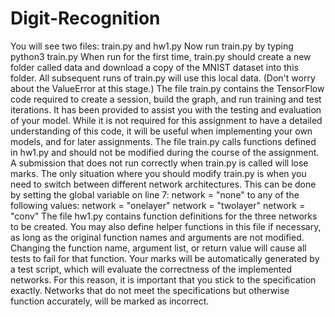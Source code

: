 # Digit-Recognition

You   will   see   two   files:   train.py      and      hw1.py Now   run      train.py      by   typing
python3   train.py
When   run   for   the   first   time,      train.py      should   create   a   new   folder   called      data      and   download   a copy   of   the   MNIST   dataset   into   this   folder.   All   subsequent   runs   of      train.py      will   use   this   local data.   (Don't   worry   about   the      ValueError      at   this   stage.)
The   file      train.py      contains   the   TensorFlow   code   required   to   create   a   session,   build   the   graph, and   run   training   and   test   iterations.   It   has   been   provided   to   assist   you   with   the   testing   and evaluation   of   your   model.   While   it   is   not   required   for   this   assignment   to   have   a   detailed understanding   of   this   code,   it   will   be   useful   when   implementing   your   own   models,   and   for   later assignments.
The   file      train.py      calls   functions   defined   in   hw1.py      and   should   not   be   modified   during   the course   of   the   assignment.   A   submission   that   does   not   run   correctly   when      train.py      is   called   will lose   marks.   The   only   situation   where   you   should   modify      train.py      is   when   you   need   to   switch between   different   network   architectures.   This   can   be   done   by   setting   the   global   variable   on   line 7:
network   =   "none"
to   any   of   the   following   values: network   =   "onelayer"
network   =   "twolayer"
network   =   "conv"
The   file      hw1.py      contains   function   definitions   for   the   three   networks   to   be   created.   You   may   also define   helper   functions   in   this   file   if   necessary,   as   long   as   the   original   function   names   and arguments   are   not   modified.   Changing   the   function   name,   argument   list,   or   return   value   will cause   all   tests   to   fail   for   that   function.   Your   marks   will   be   automatically   generated   by   a   test script,   which   will   evaluate   the   correctness   of   the   implemented   networks.   For   this   reason,   it   is important   that   you   stick   to   the   specification   exactly.   Networks   that   do   not   meet   the   specifications but   otherwise   function   accurately,   will   be   marked   as   incorrect.
